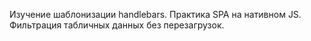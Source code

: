 Изучение шаблонизации handlebars.
Практика SPA на нативном JS.
Фильтрация табличных данных без перезагрузок.
